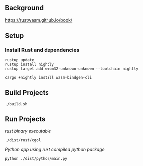 ## Background

https://rustwasm.github.io/book/


## Setup

### Install Rust and dependencies

```
rustup update
rustup install nightly
rustup target add wasm32-unknown-unknown --toolchain nightly
```

```
cargo +nightly install wasm-bindgen-cli
```


## Build Projects
```
./build.sh
```

## Run Projects

*rust binary executable*
```
./dist/rust/cgol
```

*Python app using rust compiled python package*
```
python ./dist/python/main.py
```
